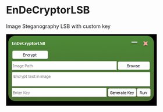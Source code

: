 # EnDeCryptorLSB
Image Steganography LSB with custom key




![Preview](https://raw.githubusercontent.com/lorzen11/EnDeCryptorLSB/refs/heads/main/Preview.png)
